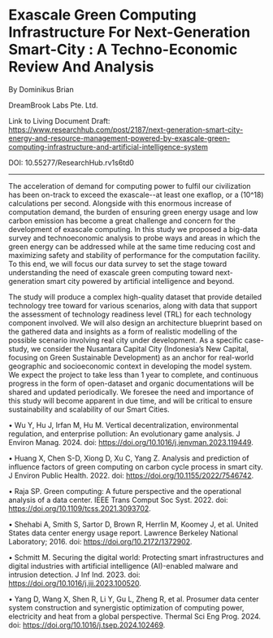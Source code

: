 # Exascale Green Computing Infrastructure For Next-Generation Smart-City : A Techno-Economic Review And Analysis

By Dominikus Brian

DreamBrook Labs Pte. Ltd.

Link to Living Document Draft: https://www.researchhub.com/post/2187/next-generation-smart-city-energy-and-resource-management-powered-by-exascale-green-computing-infrastructure-and-artificial-intelligence-system

DOI: 10.55277/ResearchHub.rv1s6td0

---
The acceleration of demand for computing power to fulfil our civilization has been on-track to exceed the exascale--at least one exaflop, or a (10^18) calculations per second. Alongside with this enormous increase of computation demand, the burden of ensuring green energy usage and low carbon emission has become a great challenge and concern for the development of exascale computing. In this study we proposed a big-data survey and technoeconomic analysis to probe ways and areas in which the green energy can be addressed while at the same time reducing cost and maximizing safety and stability of performance for the computation facility. To this end, we will focus our data survey to set the stage toward understanding the need of exascale green computing toward next-generation smart city powered by artificial intelligence and beyond. 

The study will produce a complex high-quality dataset that provide detailed technology tree toward for various scenarios, along with data that support the assessment of technology readiness level (TRL) for each technology component involved.  We will also design an architecture blueprint based on the gathered data and insights as a form of realistic modelling of the possible scenario involving real city under development. As a specific case-study, we consider the Nusantara Capital City (Indonesia’s New Capital, focusing on Green Sustainable Development) as an anchor for real-world geographic and socioeconomic context in developing the model system.  We expect the project to take less than 1 year to complete, and continuous progress in the form of open-dataset and organic documentations will be shared and updated periodically. We foresee the need and importance of this study will become apparent in due time, and will be critical to ensure sustainability and scalability of our Smart Cities. 

•  Wu Y, Hu J, Irfan M, Hu M. Vertical decentralization, environmental regulation, and enterprise pollution: An evolutionary game analysis. J Environ Manag. 2024. doi: https://doi.org/10.1016/j.jenvman.2023.119449.

•  Huang X, Chen S-D, Xiong D, Xu C, Yang Z. Analysis and prediction of influence factors of green computing on carbon cycle process in smart city. J Environ Public Health. 2022. doi: https://doi.org/10.1155/2022/7546742.

•  Raja SP. Green computing: A future perspective and the operational analysis of a data center. IEEE Trans Comput Soc Syst. 2022. doi: https://doi.org/10.1109/tcss.2021.3093702.

•  Shehabi A, Smith S, Sartor D, Brown R, Herrlin M, Koomey J, et al. United States data center energy usage report. Lawrence Berkeley National Laboratory; 2016. doi: https://doi.org/10.2172/1372902.

•  Schmitt M. Securing the digital world: Protecting smart infrastructures and digital industries with artificial intelligence (AI)-enabled malware and intrusion detection. J Inf Ind. 2023. doi: https://doi.org/10.1016/j.jii.2023.100520.

•  Yang D, Wang X, Shen R, Li Y, Gu L, Zheng R, et al. Prosumer data center system construction and synergistic optimization of computing power, electricity and heat from a global perspective. Thermal Sci Eng Prog. 2024. doi: https://doi.org/10.1016/j.tsep.2024.102469.
